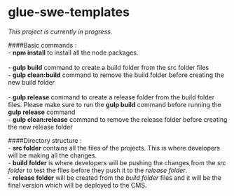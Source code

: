 # glue-swe-templates

_This project is currently in progress._

####Basic commands :<br />
    - **npm install** to install all the node packages.<br /><br />
    - **gulp build** command to create a build folder from the src folder files<br />
    - **gulp clean:build** command to remove the build folder before creating the new build folder<br /><br />
    - **gulp release** command to create a release folder from the build folder files. Please make sure to run the **gulp build** command before running the **gulp release** command<br />
    - **gulp clean:release** command to remove the release folder before creating the new release folder
    
####Directory structure :<br />
    - **src folder** contains all the files of the projects. This is where developers will be making all the changes.<br />
    - **build folder** is where developers will be pushing the changes from the _src folder_ to test the files before they push it to the _release folder_.<br />
    - **release folder** will be created from the _build folder_ files and it will be the final version which will be deployed to the CMS.<br />

           



